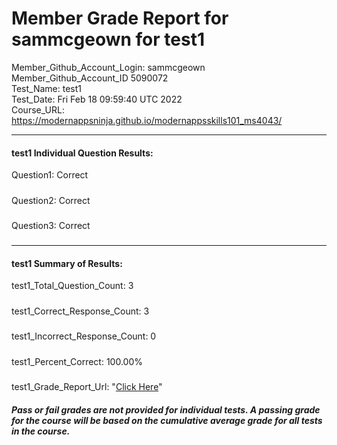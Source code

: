 # Member Grade Report for sammcgeown for test1  
   
Member_Github_Account_Login: sammcgeown  
Member_Github_Account_ID 5090072  
Test_Name: test1  
Test_Date: Fri Feb 18 09:59:40 UTC 2022  
Course_URL: https://modernappsninja.github.io/modernappsskills101_ms4043/  
   
---  
#### test1 Individual Question Results:  
Question1: Correct  
#####  
Question2: Correct  
#####  
Question3: Correct  
#####  
---  
#### test1 Summary of Results:  
test1_Total_Question_Count: 3  
#####  
test1_Correct_Response_Count: 3  
#####  
test1_Incorrect_Response_Count: 0  
#####  
test1_Percent_Correct: 100.00%  
#####  
test1_Grade_Report_Url: "[Click Here](https://github.com/modernappsninjas/sammcgeown/blob/main/static/userdata/courses/modernappsskills101_ms4043/grade_report.pr347.test1.md)"
##### Pass or fail grades are not provided for individual tests. A passing grade for the course will be based on the cumulative average grade for all tests in the course.  
